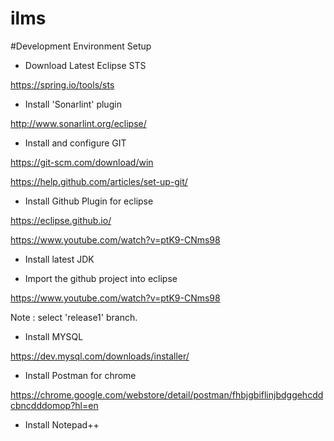 # ilms

#Development Environment Setup

* Download Latest Eclipse STS

https://spring.io/tools/sts

* Install 'Sonarlint' plugin

http://www.sonarlint.org/eclipse/

* Install and configure GIT

https://git-scm.com/download/win

https://help.github.com/articles/set-up-git/

* Install Github Plugin for eclipse

https://eclipse.github.io/

https://www.youtube.com/watch?v=ptK9-CNms98

* Install latest JDK

* Import the github project into eclipse

https://www.youtube.com/watch?v=ptK9-CNms98

Note : select 'release1' branch.

* Install MYSQL

https://dev.mysql.com/downloads/installer/

*  Install Postman for chrome

https://chrome.google.com/webstore/detail/postman/fhbjgbiflinjbdggehcddcbncdddomop?hl=en

*  Install Notepad++

